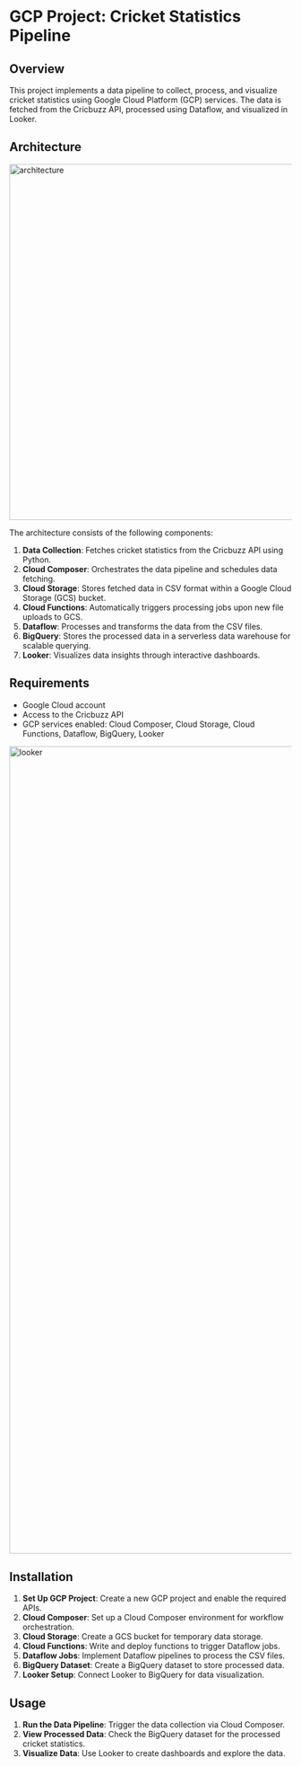 # GCP Project: Cricket Statistics Pipeline

## Overview
This project implements a data pipeline to collect, process, and visualize cricket statistics using Google Cloud Platform (GCP) services. The data is fetched from the Cricbuzz API, processed using Dataflow, and visualized in Looker.

## Architecture
<img width="634" alt="architecture" src="https://github.com/user-attachments/assets/b4249d29-6311-465b-a512-632e75f79aee">

The architecture consists of the following components:

1. **Data Collection**: Fetches cricket statistics from the Cricbuzz API using Python.
2. **Cloud Composer**: Orchestrates the data pipeline and schedules data fetching.
3. **Cloud Storage**: Stores fetched data in CSV format within a Google Cloud Storage (GCS) bucket.
4. **Cloud Functions**: Automatically triggers processing jobs upon new file uploads to GCS.
5. **Dataflow**: Processes and transforms the data from the CSV files.
6. **BigQuery**: Stores the processed data in a serverless data warehouse for scalable querying.
7. **Looker**: Visualizes data insights through interactive dashboards.

## Requirements
- Google Cloud account
- Access to the Cricbuzz API
- GCP services enabled: Cloud Composer, Cloud Storage, Cloud Functions, Dataflow, BigQuery, Looker

<img width="1438" alt="looker" src="https://github.com/user-attachments/assets/39f643d9-8f5b-405e-a654-2c791eb1f1fb">

## Installation
1. **Set Up GCP Project**: Create a new GCP project and enable the required APIs.
2. **Cloud Composer**: Set up a Cloud Composer environment for workflow orchestration.
3. **Cloud Storage**: Create a GCS bucket for temporary data storage.
4. **Cloud Functions**: Write and deploy functions to trigger Dataflow jobs.
5. **Dataflow Jobs**: Implement Dataflow pipelines to process the CSV files.
6. **BigQuery Dataset**: Create a BigQuery dataset to store processed data.
7. **Looker Setup**: Connect Looker to BigQuery for data visualization.

## Usage
1. **Run the Data Pipeline**: Trigger the data collection via Cloud Composer.
2. **View Processed Data**: Check the BigQuery dataset for the processed cricket statistics.
3. **Visualize Data**: Use Looker to create dashboards and explore the data.
